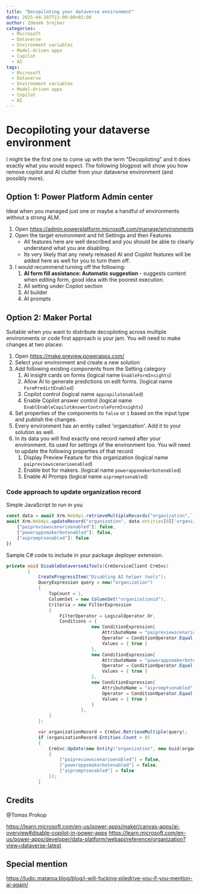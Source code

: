 ```yaml
---
title: "Decopiloting your dataverse environment"
date: 2025-04-207T11:00:00+02:00
author: Zdenek Srejber
categories:
  - Microsoft
  - Dataverse
  - Environment variables
  - Model-driven apps
  - Copilot
  - AI
tags:
  - Microsoft
  - Dataverse
  - Environment variables
  - Model-driven apps
  - Copilot
  - AI
---
```

# Decopiloting your dataverse environment
I might be the first one to come up with the term "Decopiloting" and it does exactly what you would expect. The following blogpost will show you how remove copilot and AI clutter from your dataverse environment (and possibly more). 

## Option 1: Power Platform Admin center
Ideal when you managed just one or maybe a handful of environments without a strong ALM.
1. Open https://admin.powerplatform.microsoft.com/manage/environments
1. Open the target environment and hit Settings and then Features
   - All features here are well described and you should be able to clearly understand what you are disabling.
   - Its very likely that any newly released AI and Copilot features will be added here as well for you to turn them off.
1. I would recommend turning off the following:
   1. **AI form fill assistance: Automatic suggestion** - suggests content when editing form, good idea with the poorest execution.
   1. All setting under Copilot section
   1. AI builder
   1. AI prompts

## Option 2: Maker Portal
Suitable when you want to distribute decopiloting across multiple environments or code first approach is your jam. You will need to make changes at two places:
1. Open https://make.preview.powerapps.com/
1. Select your environment and create a new solution
1. Add following existing components from the Setting category
   1. AI insight cards on forms (logical name `EnableFormInsights`)
   1. Allow AI to generate predictions on edit forms. (logical name `FormPredictEnabled`)
   1. Copilot control (logical name `appcopilotenabled`)
   1. Enable Copilot answer control (logical name `EnablEnableCopilotAnswerControleFormInsights`)
1. Set properties of the components to `false` or `1` based on the input type and publish the changes.
1. Every environment has an entity called 'organization'. Add it to your solution as well.
1. In its data you will find exactly one record named after your environment. Its used for settings of the environment too. You will need to update the following properties of that record
   1. Display Preview Feature for this organization (logical name `paipreviewscenarioenabled`)
   1. Enable bot for makers. (logical name `powerappsmakerbotenabled`)
   1. Enable AI Promps (logical name `aipromptsenabled`)

### Code approach to update organization record
Simple JavaScript to run in you
```ts
const data = await Xrm.WebApi.retrieveMultipleRecords("organization",`?$select=organizationid,name`)
await Xrm.WebApi.updateRecord("organization", data.entities[0]['organizationid'], { 
    ["paipreviewscenarioenabled"]: false,
    ["powerappsmakerbotenabled"]: false,
    ["aipromptsenabled"]: false
})
```
Sample C# code to include in your package deployer extension. 
```c#
private void DisableDataverseAiTools(CrmServiceClient CrmSvc)
        {
            CreateProgressItem("Disabling AI helper tools");
            QueryExpression query = new("organization")
            {
                TopCount = 1,
                ColumnSet = new ColumnSet("organizationid"),
                Criteria = new FilterExpression
                {
                    FilterOperator = LogicalOperator.Or,
                    Conditions = {
                                new ConditionExpression{
                                    AttributeName = "paipreviewscenarioenabled",
                                    Operator = ConditionOperator.Equal,
                                    Values = { true }
                                },
                                new ConditionExpression{
                                    AttributeName = "powerappsmakerbotenabled",
                                    Operator = ConditionOperator.Equal,
                                    Values = { true }
                                },
                                new ConditionExpression{
                                    AttributeName = "aipromptsenabled",
                                    Operator = ConditionOperator.Equal,
                                    Values = { true }
                                }
                            },
                }
            };

            var organizationRecord = CrmSvc.RetrieveMultiple(query);
            if (organizationRecord.Entities.Count > 0)
            {
                CrmSvc.Update(new Entity("organization", new Guid(organizationRecord.Entities[0]["organizationid"].ToString()))
                {
                    ["paipreviewscenarioenabled"] = false,
                    ["powerappsmakerbotenabled"] = false,
                    ["aipromptsenabled"] = false
                });
            }
```

## Credits
@Tomas Prokop

https://learn.microsoft.com/en-us/power-apps/maker/canvas-apps/ai-overview#disable-copilot-in-power-apps
https://learn.microsoft.com/en-us/power-apps/developer/data-platform/webapi/reference/organization?view=dataverse-latest
## Special mention
https://ludic.mataroa.blog/blog/i-will-fucking-piledrive-you-if-you-mention-ai-again/